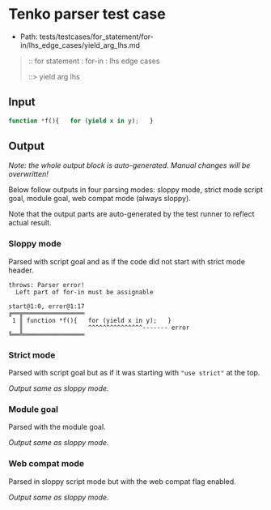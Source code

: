 # Tenko parser test case

- Path: tests/testcases/for_statement/for-in/lhs_edge_cases/yield_arg_lhs.md

> :: for statement : for-in : lhs edge cases
>
> ::> yield arg lhs

## Input

`````js
function *f(){   for (yield x in y);   }
`````

## Output

_Note: the whole output block is auto-generated. Manual changes will be overwritten!_

Below follow outputs in four parsing modes: sloppy mode, strict mode script goal, module goal, web compat mode (always sloppy).

Note that the output parts are auto-generated by the test runner to reflect actual result.

### Sloppy mode

Parsed with script goal and as if the code did not start with strict mode header.

`````
throws: Parser error!
  Left part of for-in must be assignable

start@1:0, error@1:17
╔══╦═════════════════
 1 ║ function *f(){   for (yield x in y);   }
   ║                  ^^^^^^^^^^^^^^^------- error
╚══╩═════════════════

`````

### Strict mode

Parsed with script goal but as if it was starting with `"use strict"` at the top.

_Output same as sloppy mode._

### Module goal

Parsed with the module goal.

_Output same as sloppy mode._

### Web compat mode

Parsed in sloppy script mode but with the web compat flag enabled.

_Output same as sloppy mode._
